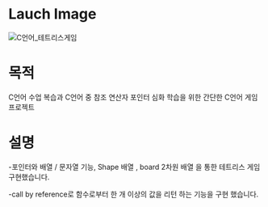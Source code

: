 # Lauch Image
![C언어_테트리스게임](https://github.com/HyeonHoo/C_Tetris/assets/69030306/2f668d42-eec5-4252-adb9-9400e3bbb508)

# 목적	
C언어 수업 복습과 C언어 중 참조 연산자 포인터 심화 학습을 위한 간단한 C언어 게임 프로젝트

# 설명	
-포인터와 배열 / 문자열 기능, Shape 배열 , board 2차원 배열 을 통한 테트리스 게임 구현했습니다.
<p>
-call by reference로 함수로부터 한 개 이상의 값을 리턴 하는 기능을 구현 했습니다.
